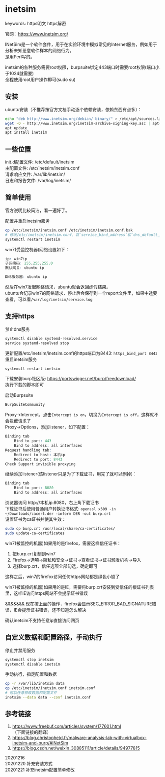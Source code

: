 # inetsim

keywords: https明文 https解密  

官网：https://www.inetsim.org/  

INetSim是一个软件套件，用于在实验环境中模拟常见的Internet服务，例如用于分析未知恶意软件样本的网络行为。  
是用Perl写的。  

inetsim的各种服务需要root权限，burpsuite绑定443端口时需要root权限(端口小于1024就需要)  
全程使用root用户操作即可(sudo su)  


## 安装
ubuntu安装（不推荐按官方文档手动逐个依赖安装，依赖东西有点多）：  
```bash
echo "deb http://www.inetsim.org/debian/ binary/" > /etc/apt/sources.list.d/inetsim.list
wget -O - http://www.inetsim.org/inetsim-archive-signing-key.asc | apt-key add -
apt update
apt install inetsim
```


## 一些位置
init.d配置文件: /etc/default/inetsim  
主配置文件: /etc/inetsim/inetsim.conf  
请求响应文件: /var/lib/inetsim/  
日志和报告文件: /var/log/inetsim/  


## 简单使用
官方说明比较简洁，看一遍好了。  

配置并重启inetsim服务  
```bash
cp /etc/inetsim/inetsim.conf /etc/inetsim/inetsim.conf.bak
# 修改/etc/inetsim/inetsim.conf，将`service_bind_address`和`dns_default_ip`取消注释，值改成本机ip
systemctl restart inetsim
```

win7(受监控机器)网络设置如下：  
```r
ip: win7ip
子网掩码: 255.255.255.0
默认网关: ubuntu ip

DNS服务器: ubuntu ip
```

然后在win7发起网络请求，ubuntu就会返回虚假结果。  
ubuntu会记录win7的网络请求，停止后会保存到一个report文件里，如果中途要查看，可以看`/var/log/inetsim/service.log`  


## 支持https

禁止dns服务  
```bash
systemctl disable systemd-resolved.service
service systemd-resolved stop
```

更新配置/etc/inetsim/inetsim.conf的https端口为8443: `https_bind_port 8443`  
重启inetsim服务  
```bash
systemctl restart inetsim
```

下载安装burp社区版: https://portswigger.net/burp/freedownload/  
执行下载的脚本即可  

启动Burpsuite  
```bash
BurpSuiteCommunity
```
Proxy->Intercept，点击`Intercept is on`，切换为`Intercept is off`，这样就不会拦截请求了  
Proxy->Options，添加listener，如下配置：  
```r
Binding tab
    Bind to port: 443
    Bind to address: all interfaces
Request handling tab:
    Redirect to host: 本机ip
    Redirect to port: 8443
Check Support invisible proxying
```
继续添加listener(该listener只是为了下载证书，用完了就可以删掉)：  
```r
Binding tab
    Bind to port: 8080
    Bind to address: all interfaces
```
浏览器访问 http://本机ip:8080，右上角下载证书  
下载证书后使用普通用户转换证书格式: `openssl x509 -in ~/Downloads/cacert.der -inform DER -out burp.crt`  
设置证书为ca证书并使其生效：  
```bash
sudo cp burp.crt /usr/local/share/ca-certificates/
sudo update-ca-certificates
```

win7(被监控的机器)如果用的是firefox，需要这样信任证书：  
1. 把burp.crt复制到win7
2. Firefox->选项->隐私和安全->证书->查看证书->证书颁发机构->导入
3. 选择burp.crt，信任选项全部勾选，确定即可

这样之后，win7的firefox访问任何https网站都是绿色小锁了  

win7(被监控的机器)如果用的是IE，需要将burp.crt安装到受信任的根证书列表里，这样IE访问https网站不会提示证书错误  

&&&&&&& 现在按上面的操作，firefox会显示SEC_ERROR_BAD_SIGNATURE错误，IE会提示证书错误，还不知道怎么解决  

确认inetsim不支持任意ip直接访问网页  


## 自定义数据和配置路径，手动执行
停止并禁用服务  
```bash
systemctl stop inetsim
systemctl disable inetsim
```

手动执行，指定配置和数据  
```bash
cp -r /var/lib/inetsim data
cp /etc/inetsim/inetsim.conf inetsim.conf
# 可以任意修改数据和配置文件
inetsim --data data --conf inetsim.conf
```


## 参考链接
1. https://www.freebuf.com/articles/system/177601.html （下面链接的翻译）  
2. https://blog.christophetd.fr/malware-analysis-lab-with-virtualbox-inetsim-and-burp/#INetSim  
3. https://blog.csdn.net/weixin_30885111/article/details/94977815  


20201216  
20201220 补充安装方式  
20201221 补充inetsim配置简单修改  
